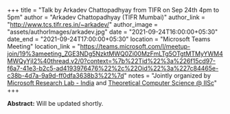 +++
title = "Talk by Arkadev Chattopadhyay from TIFR on Sep 24th 4pm to 5pm"
author = "Arkadev Chattopadhyay (TIFR Mumbai)"
author_link = "http://www.tcs.tifr.res.in/~arkadev/"
author_image = "assets/authorImages/arkadev.jpg"
date = "2021-09-24T16:00:00+05:30"
date_end = "2021-09-24T17:00:00+05:30"
location = "Microsoft Teams Meeting"
location_link = "https://teams.microsoft.com/l/meetup-join/19%3ameeting_ZGE3NDg5NzktMWQ0Zi00MzFmLTg5OTgtMTMyYWM4MWQyYjI2%40thread.v2/0?context=%7b%22Tid%22%3a%226f15cd97-f6a7-41e3-b2c5-ad4193976476%22%2c%22Oid%22%3a%227c84465e-c38b-4d7a-9a9d-ff0dfa3638b3%22%7d"
notes = "Jointly organized by <a href = "https://www.microsoft.com/en-us/research/lab/microsoft-research-india/" target= "_blank">Microsoft Research Lab - India</a> and <a href='https://www.csa.iisc.ac.in/theoretical-computer-science/' target= "_blank">Theoretical Computer Science @ IISc</a>"
+++

<b>Abstract:</b> Will be updated shortly.
